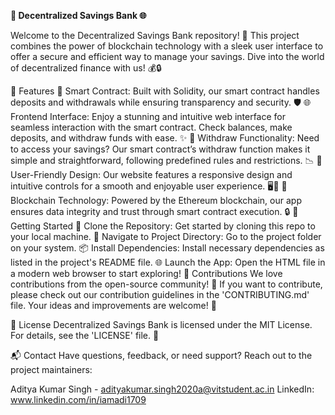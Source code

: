 **🏦 Decentralized Savings Bank 🌐**

Welcome to the Decentralized Savings Bank repository! 🚀 This project combines the power of blockchain technology with a sleek user interface to offer a secure and efficient way to manage your savings. Dive into the world of decentralized finance with us! 💰🔒

🌟 Features
🤖 Smart Contract: Built with Solidity, our smart contract handles deposits and withdrawals while ensuring transparency and security. 🛡️
🌐 Frontend Interface: Enjoy a stunning and intuitive web interface for seamless interaction with the smart contract. Check balances, make deposits, and withdraw funds with ease. ✨
💸 Withdraw Functionality: Need to access your savings? Our smart contract’s withdraw function makes it simple and straightforward, following predefined rules and restrictions. 📉
🎨 User-Friendly Design: Our website features a responsive design and intuitive controls for a smooth and enjoyable user experience. 🖥️📱
🔗 Blockchain Technology: Powered by the Ethereum blockchain, our app ensures data integrity and trust through smart contract execution. 🔒
🚀 Getting Started
🔄 Clone the Repository: Get started by cloning this repo to your local machine.
📂 Navigate to Project Directory: Go to the project folder on your system.
📦 Install Dependencies: Install necessary dependencies as listed in the project's README file.
🌐 Launch the App: Open the HTML file in a modern web browser to start exploring!
🤝 Contributions
We love contributions from the open-source community! 🎉 If you want to contribute, please check out our contribution guidelines in the 'CONTRIBUTING.md' file. Your ideas and improvements are welcome! 🌟

📝 License
Decentralized Savings Bank is licensed under the MIT License. For details, see the 'LICENSE' file. 📜

📬 Contact
Have questions, feedback, or need support? Reach out to the project maintainers:

Aditya Kumar Singh - adityakumar.singh2020a@vitstudent.ac.in
LinkedIn: www.linkedin.com/in/iamadi1709

